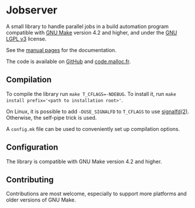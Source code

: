 # Jobserver

A small library to handle parallel jobs in a build automation program compatible with [GNU Make](https://www.gnu.org/software/make/) version 4.2 and higher, and under the [GNU LGPL v3](./LICENSE) license.

See the [manual pages](./man/jobserver.7) for the documentation.

The code is available on [GitHub](https://github.com/gscano/jobserver) and [code.malloc.fr](https://code.malloc.fr/jobserver).

## Compilation

To compile the library run `make T_CFLAGS=-NDEBUG`.
To install it, run `make install prefix='<path to installation root>'`.

On Linux, it is possible to add `-DUSE_SIGNALFD` to `T_CFLAGS` to use [signalfd(2)](https://manpages.debian.org/stable/manpages-dev/signalfd.2.html). Otherwise, the self-pipe trick is used.

A `config.mk` file can be used to conveniently set up compilation options.

## Configuration

The library is compatible with GNU Make version 4.2 and higher.

## Contributing

Contributions are most welcome, especially to support more platforms and older versions of GNU Make.